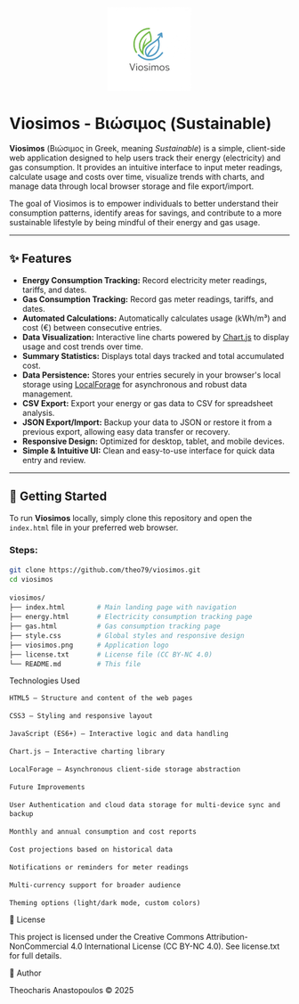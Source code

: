 <p align="center">
  <img src="viosimos.png" alt="Viosimos Logo" width="150" />
</p>

# Viosimos - Βιώσιμος (Sustainable)

**Viosimos** (Βιώσιμος in Greek, meaning *Sustainable*) is a simple, client-side web application designed to help users track their energy (electricity) and gas consumption. It provides an intuitive interface to input meter readings, calculate usage and costs over time, visualize trends with charts, and manage data through local browser storage and file export/import.

The goal of Viosimos is to empower individuals to better understand their consumption patterns, identify areas for savings, and contribute to a more sustainable lifestyle by being mindful of their energy and gas usage.

---

## ✨ Features

- **Energy Consumption Tracking:** Record electricity meter readings, tariffs, and dates.
- **Gas Consumption Tracking:** Record gas meter readings, tariffs, and dates.
- **Automated Calculations:** Automatically calculates usage (kWh/m³) and cost (€) between consecutive entries.
- **Data Visualization:** Interactive line charts powered by [Chart.js](https://www.chartjs.org/) to display usage and cost trends over time.
- **Summary Statistics:** Displays total days tracked and total accumulated cost.
- **Data Persistence:** Stores your entries securely in your browser's local storage using [LocalForage](https://localforage.github.io/localForage/) for asynchronous and robust data management.
- **CSV Export:** Export your energy or gas data to CSV for spreadsheet analysis.
- **JSON Export/Import:** Backup your data to JSON or restore it from a previous export, allowing easy data transfer or recovery.
- **Responsive Design:** Optimized for desktop, tablet, and mobile devices.
- **Simple & Intuitive UI:** Clean and easy-to-use interface for quick data entry and review.

---

## 🚀 Getting Started

To run **Viosimos** locally, simply clone this repository and open the `index.html` file in your preferred web browser.

### Steps:

```bash
git clone https://github.com/theo79/viosimos.git
cd viosimos

viosimos/
├── index.html        # Main landing page with navigation
├── energy.html       # Electricity consumption tracking page
├── gas.html          # Gas consumption tracking page
├── style.css         # Global styles and responsive design
├── viosimos.png      # Application logo
├── license.txt       # License file (CC BY-NC 4.0)
└── README.md         # This file
```

Technologies Used

    HTML5 – Structure and content of the web pages

    CSS3 – Styling and responsive layout

    JavaScript (ES6+) – Interactive logic and data handling

    Chart.js – Interactive charting library

    LocalForage – Asynchronous client-side storage abstraction

    Future Improvements

    User Authentication and cloud data storage for multi-device sync and backup

    Monthly and annual consumption and cost reports

    Cost projections based on historical data

    Notifications or reminders for meter readings

    Multi-currency support for broader audience

    Theming options (light/dark mode, custom colors)

📄 License

This project is licensed under the Creative Commons Attribution-NonCommercial 4.0 International License (CC BY-NC 4.0). 
See license.txt for full details.

👤 Author

Theocharis Anastopoulos © 2025



